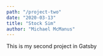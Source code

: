 ```yaml
---
path: "/project-two"
date: "2020-03-13"
title: "Stock Sim"
author: "Michael McManus"
---
```


This is my second project in Gatsby
